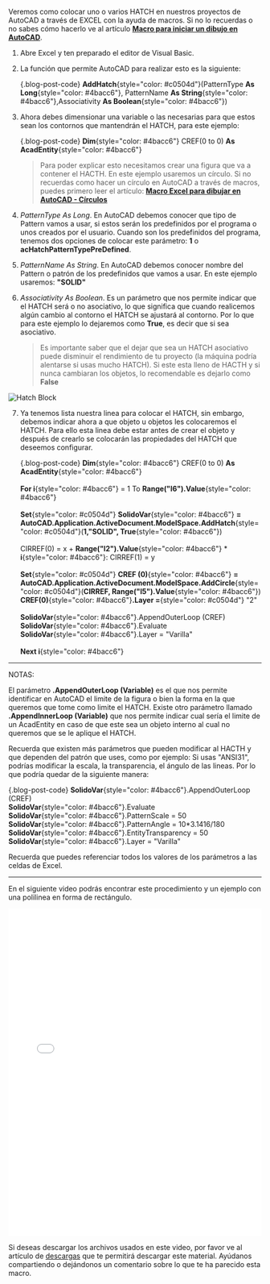 Veremos como colocar uno o varios HATCH en nuestros proyectos de AutoCAD a través de EXCEL con la ayuda de macros. Si no lo recuerdas o no sabes cómo hacerlo ve al artículo **[Macro para iniciar un dibujo en AutoCAD](https://vxproject.com.mx)**.

1. Abre Excel y ten preparado el editor de Visual Basic.
2. La función que permite AutoCAD para realizar esto es la siguiente:

    {.blog-post-code}
    **AddHatch**{style="color: #c0504d"}(PatternType **As Long**{style="color: #4bacc6"}, PatternName **As String**{style="color: #4bacc6"},Associativity **As Boolean**{style="color: #4bacc6"}) 

3. Ahora debes dimensionar una variable o las necesarias para que estos sean los contornos que mantendrán el HATCH, para este ejemplo:

    {.blog-post-code}
    **Dim**{style="color: #4bacc6"} CREF(0 to 0) **As AcadEntity**{style="color: #4bacc6"} 
   
    > Para poder explicar esto necesitamos crear una figura que va a contener el HACTH. En este ejemplo usaremos un círculo. Si no recuerdas como hacer un círculo en AutoCAD a través de macros, puedes primero leer el artículo: **[Macro Excel para dibujar en AutoCAD - Círculos](https://vxproject.com.mx)**

4. *PatternType As Long*. En AutoCAD debemos conocer que tipo de Pattern vamos a usar, si estos serán los predefinidos por el programa o unos creados por el usuario. Cuando son los predefinidos del programa, tenemos dos opciones de colocar este parámetro: **1** o **acHatchPatternTypePreDefined**.

5. *PatternName As String*. En AutoCAD debemos conocer nombre del Pattern o patrón de los predefinidos que vamos a usar. En este ejemplo usaremos: **"SOLID"**

6. *Associativity As Boolean*. Es un parámetro que nos permite indicar que el HATCH será o no asociativo, lo que significa que cuando realicemos algún cambio al contorno el HATCH se ajustará al contorno. Por lo que para este ejemplo lo dejaremos como **True**, es decir que si sea asociativo.

    > Es importante saber que el dejar que sea un HATCH asociativo puede disminuir el rendimiento de tu proyecto (la máquina podría alentarse si usas mucho HATCH). Si este esta lleno de HACTH y si nunca cambiaran los objetos, lo recomendable es dejarlo como **False**

![Hatch Block](/storage/images/posts/Hatch-Blog.png)

7. Ya tenemos lista nuestra linea para colocar el HATCH, sin embargo, debemos indicar ahora a que objeto u objetos les colocaremos el HATCH. Para ello esta linea debe estar antes de crear el objeto y después de crearlo se colocarán las propiedades del HATCH que deseemos configurar.

   {.blog-post-code}
   **Dim**{style="color: #4bacc6"} CREF(0 to 0) **As AcadEntity**{style="color: #4bacc6"}<br><br>
   **For i**{style="color: #4bacc6"} = 1 To **Range("I6").Value**{style="color: #4bacc6"}<br><br>
   **Set**{style="color: #c0504d"} **SolidoVar**{style="color: #4bacc6"} **= AutoCAD.Application.ActiveDocument.ModelSpace.AddHatch**{style="color: #c0504d"}(**1,"SOLID", True**{style="color: #4bacc6"})<br><br>
   CIRREF(0) = x + **Range("I2").Value**{style="color: #4bacc6"} * **i**{style="color: #4bacc6"}: CIRREF(1) = y<br><br>
   **Set**{style="color: #c0504d"} **CREF (0)**{style="color: #4bacc6"} **= AutoCAD.Application.ActiveDocument.ModelSpace.AddCircle**{style="color: #c0504d"}(**CIRREF, Range("I5").Value**{style="color: #4bacc6"})<br>
   **CREF(0)**{style="color: #4bacc6"}**.Layer =**{style="color: #c0504d"} "2"<br><br>
   **SolidoVar**{style="color: #4bacc6"}.AppendOuterLoop (CREF)<br>
   **SolidoVar**{style="color: #4bacc6"}.Evaluate<br>
   **SolidoVar**{style="color: #4bacc6"}.Layer = "Varilla"<br><br>
   **Next i**{style="color: #4bacc6"}

---

NOTAS:

El parámetro **.AppendOuterLoop (Variable)** es el que nos permite identificar en AutoCAD el limite de la figura o bien la forma en la que queremos que tome como limite el HATCH. Existe otro parámetro llamado **.AppendInnerLoop (Variable)** que nos permite indicar cual sería el limite de un AcadEntity en caso de que este sea un objeto interno al cual no queremos que se le aplique el HATCH.

Recuerda que existen más parámetros que pueden modificar al HACTH y que dependen del patrón que uses, como por ejemplo: Si usas "ANSI31", podrías modificar la escala, la transparencia, el ángulo de las lineas. Por lo que podría quedar de la siguiente manera:

{.blog-post-code}
**SolidoVar**{style="color: #4bacc6"}.AppendOuterLoop (CREF)<br>
**SolidoVar**{style="color: #4bacc6"}.Evaluate<br>
**SolidoVar**{style="color: #4bacc6"}.PatternScale = 50<br>
**SolidoVar**{style="color: #4bacc6"}.PatternAngle = 10*3.1416/180<br>
**SolidoVar**{style="color: #4bacc6"}.EntityTransparency = 50<br>
**SolidoVar**{style="color: #4bacc6"}.Layer = "Varilla"

Recuerda que puedes referenciar todos los valores de los parámetros a las celdas de Excel.

---

En el siguiente video podrás encontrar este procedimiento y un ejemplo con una polilinea en forma de rectángulo.

<iframe loading="lazy" id="embed_video" class="pagelayer-video-iframe" width="100%" height="650px" src="//www.youtube.com/embed/Q-Ut-hyptE0?&amp;autoplay=0&amp;mute=0&amp;loop=0&amp;playlist=Q-Ut-hyptE0" frameborder="0"></iframe>

Si deseas descargar los archivos usados en este video, por favor ve al artículo de [descargas](https://vxproject) que te permitirá descargar este material. Ayúdanos compartiendo o dejándonos un comentario sobre lo que te ha parecido esta macro.